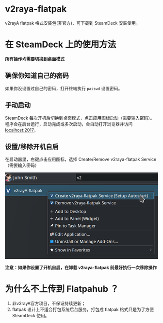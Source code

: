 # v2raya-flatpak

v2rayA flatpak 格式安装包(非官方)，可下载到 SteamDeck 安装使用。

# 在 SteamDeck 上的使用方法
**所有操作均需要切换到桌面模式**

## 确保你知道自己的密码
如果你没设置过自己的密码，打开终端执行 `passwd` 设置密码。

## 手动启动
SteamDeck 每次开机后切换到桌面模式，点击应用图标启动（需要输入密码）。程序会在后台运行，启动完成或多次启动，会自动打开浏览器并访问 [localhost:2017](http://localhost:2017)。

## 设置/移除开机自启
在启动器里，右键点击应用图标，选择 Create/Remove v2raya-flatpak Service（需要输入密码）

![](./screenshots/screenshot1.png)

**注意：如果你设置了开机自启，在卸载 v2raya-flatpak 前最好执行一次移除操作**

# 为什么不上传到 Flatpahub ？

1. 非v2rayA官方项目，不保证持续更新；
2. flatpak 设计上不适合打包系统后台服务，打包成 flatpak 格式只是为了方便 SteamDeck 使用。